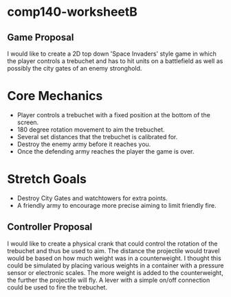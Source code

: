 # comp140-worksheetB

## Game Proposal

I would like to create a 2D top down 'Space Invaders' style game in which the player controls a trebuchet and has to hit units on a battlefield as well as possibly the city gates of an enemy stronghold.

# Core Mechanics
* Player controls a trebuchet with a fixed position at the bottom of the screen.
* 180 degree rotation movement to aim the trebuchet.
* Several set distances that the trebuchet is calibrated for.
* Destroy the enemy army before it reaches you.
* Once the defending army reaches the player the game is over.

# Stretch Goals
* Destroy City Gates and watchtowers for extra points.
* A friendly army to encourage more precise aiming to limit friendly fire.

## Controller Proposal

I would like to create a physical crank that could control the rotation of the trebuchet and thus be used to aim.
The distance the projectile would travel would be based on how much weight was in a counterweight. 
I thought this could be simulated by placing various weights in a container with a pressure sensor or electronic scales.
The more weight is added to the counterweight, the further the projectile will fly.
A lever with a simple on/off connection could be used to fire the trebuchet.

